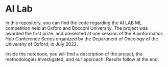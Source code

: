 # AI Lab
In this repository, you can find the code regarding the AI LAB ML competition held at Oxford and Bocconi University. The project was awarded the first prize. and presented at one session of the Bioinformatics Hub Conference Series organized by the Department of Oncology of the University of Oxford, in July 2022. 

Inside the notebook, you will find a description of the project, the methodologies investigated, and our approach. Results follow at the end.

